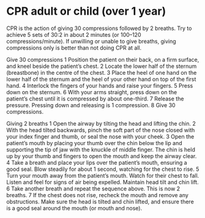 ﻿# CPR adult or child (over 1 year) 


CPR is the action of giving 30 compressions followed by 2 breaths. Try to 
achieve 5 sets of 30:2 in about 2 minutes (or 100–120 compressions/minute). If unwilling or unable to give breaths, giving compressions only is better than not doing CPR at all. 

Give 30 compressions 
1 Position the patient on their back, on a firm surface, and kneel beside the patient’s chest. 
2 Locate the lower half of the sternum (breastbone) in the centre of the chest. 
3 Place the heel of one hand on the lower half of the sternum and the heel of your other hand on top of the first hand. 
4 Interlock the fingers of your hands and raise your fingers. 
5 Press down on the sternum. 
6 With your arms straight, press down on the patient’s chest until it is compressed by about one-third. 
7 Release the pressure. Pressing down and releasing is 1 compression. 
8 Give 30 compressions. 

Giving 2 breaths 
1 Open the airway by tilting the head and lifting the chin. 
2 With the head tilted backwards, pinch the soft part of the nose closed with your index finger and thumb, or seal the nose with your cheek. 
3 Open the patient’s mouth by placing your thumb over the chin below the lip and supporting the tip of jaw with the knuckle of middle finger. The chin is held up by your thumb and fingers to open the mouth and keep the airway clear. 
4 Take a breath and place your lips over the patient’s mouth, ensuring a good seal. Blow steadily for about 1 second, watching for the chest to rise. 
5 Turn your mouth away from the patient’s mouth. Watch for their chest to fall. Listen and feel for signs of air being expelled. Maintain head tilt and 
chin lift. 
6 Take another breath and repeat the sequence above. This is now 2 breaths. 
7 If the chest does not rise, recheck the mouth and remove any obstructions. Make sure the head is tilted and chin lifted, and ensure there is a good seal around the mouth (or mouth and nose). 



